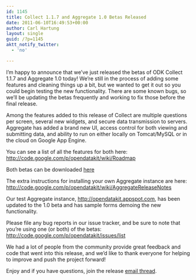```yaml
---
id: 1145
title: Collect 1.1.7 and Aggregate 1.0 Betas Released
date: 2011-06-10T16:49:53+00:00
author: Carl Hartung
layout: single
guid: /?p=1145
aktt_notify_twitter:
  - 'no'

---
```

I&#8217;m happy to announce that we&#8217;ve just released the betas of ODK Collect 1.1.7 and Aggregate 1.0 today! We&#8217;re still in the process of adding some features and cleaning things up a bit, but we wanted to get it out so you could begin testing the new functionality. There are some known bugs, so we&#8217;ll be updating the betas frequently and working to fix those before the final release. 

Among the features added to this release of Collect are multiple questions per screen, several new widgets, and secure data transmission to servers. Aggregate has added a brand new UI, access control for both viewing and submitting data, and ability to run on either locally on Tomcat/MySQL or in the cloud on Google App Engine. 

You can see a list of all the features for both here: <http://code.google.com/p/opendatakit/wiki/Roadmap>

Both betas can be downloaded [here](/downloads/)

The extra instructions for installing your own Aggregate instance are here: <http://code.google.com/p/opendatakit/wiki/AggregateReleaseNotes>

Our test Aggregate instance, <http://opendatakit.appspot.com>, has been updated to the 1.0 beta and has sample forms demoing the new functionality. 

Please file any bug reports in our issue tracker, and be sure to note that you&#8217;re using one (or both) of the betas: <http://code.google.com/p/opendatakit/issues/list>

We had a lot of people from the community provide great feedback and code that went into this release, and we&#8217;d like to thank everyone for helping to improve and push the project forward! 

Enjoy and if you have questions, join the release [email thread](http://groups.google.com/group/opendatakit/browse_thread/thread/e81ea49cf7db5b13?hl=en_US).
